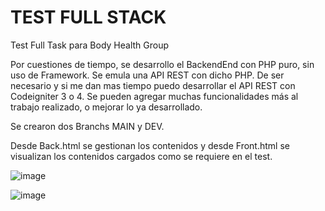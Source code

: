 # TEST FULL STACK
Test Full Task para Body Health Group


Por cuestiones de tiempo, se desarrollo el BackendEnd con PHP puro, sin uso de Framework. Se emula una API REST con dicho PHP.
De ser necesario y si me dan mas tiempo puedo desarrollar el API REST con Codeigniter 3 o 4.
Se pueden agregar muchas funcionalidades más al trabajo realizado, o mejorar lo ya desarrollado.

Se crearon dos Branchs MAIN y DEV.

Desde Back.html se gestionan los contenidos y desde Front.html se visualizan los contenidos cargados como se requiere en el test.

![image](https://user-images.githubusercontent.com/76498836/196587169-4b18edcc-a00e-411c-a83f-80482ced56af.png)

![image](https://user-images.githubusercontent.com/76498836/196587193-8c54ed38-a2b8-4f56-8176-80a6111284be.png)
